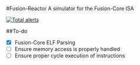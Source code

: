 #Fusion-Reactor
A simulator for the Fusion-Core ISA

[![Total alerts](https://img.shields.io/lgtm/alerts/g/bit0fun/fusion-reactor.svg?logo=lgtm&logoWidth=18)](https://lgtm.com/projects/g/bit0fun/fusion-reactor/alerts/)


##To-do
- [x] Fusion-Core ELF Parsing
- [ ] Ensure memory access is properly handled
- [ ] Ensure proper cycle execution of instructions
